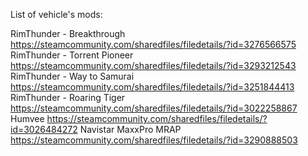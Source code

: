 List of vehicle's mods:

RimThunder - Breakthrough
https://steamcommunity.com/sharedfiles/filedetails/?id=3276566575
RimThunder - Torrent Pioneer
https://steamcommunity.com/sharedfiles/filedetails/?id=3293212543
RimThunder - Way to Samurai
https://steamcommunity.com/sharedfiles/filedetails/?id=3251844413
RimThunder - Roaring Tiger
https://steamcommunity.com/sharedfiles/filedetails/?id=3022258867
Humvee
https://steamcommunity.com/sharedfiles/filedetails/?id=3026484272
Navistar MaxxPro MRAP
https://steamcommunity.com/sharedfiles/filedetails/?id=3290888503
